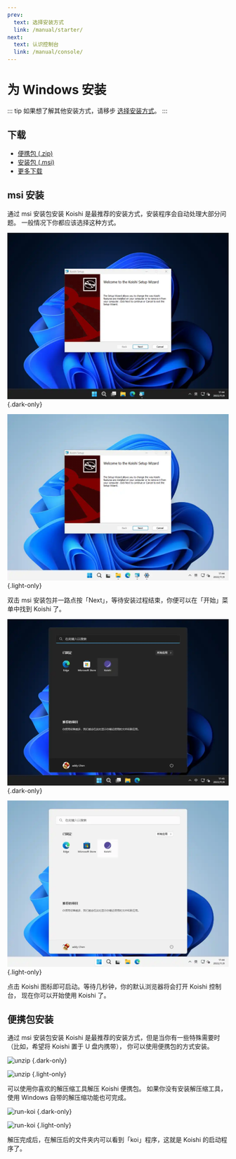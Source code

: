```yaml
---
prev:
  text: 选择安装方式
  link: /manual/starter/
next:
  text: 认识控制台
  link: /manual/console/
---
```


# 为 Windows 安装

::: tip
如果想了解其他安装方式，请移步 [选择安装方式](./index.md)。
:::

## 下载

- [便携包 (.zip)](https://ghproxy.com/https://github.com/koishijs/koishi-desktop/releases/download/v0.8.1/koishi-desktop-win-x64-v0.8.1.zip)
- [安装包 (.msi)](https://ghproxy.com/https://github.com/koishijs/koishi-desktop/releases/download/v0.8.1/koishi-desktop-win-x64-v0.8.1.msi)
- [更多下载](https://github.com/koishijs/koishi-desktop/releases)


## msi 安装

通过 msi 安装包安装 Koishi 是最推荐的安装方式，安装程序会自动处理大部分问题。
一般情况下你都应该选择这种方式。

![msi-installer](/manual/windows/msi-installer-dark.webp) {.dark-only}

![msi-installer](/manual/windows/msi-installer-light.webp) {.light-only}

双击 msi 安装包并一路点按「Next」，等待安装过程结束，你便可以在「开始」菜单中找到 Koishi 了。

![start-menu](/manual/windows/start-menu-dark.webp) {.dark-only}

![start-menu](/manual/windows/start-menu-light.webp) {.light-only}

点击 Koishi 图标即可启动。等待几秒钟，你的默认浏览器将会打开 Koishi 控制台，
现在你可以开始使用 Koishi 了。

## 便携包安装

通过 msi 安装包安装 Koishi 是最推荐的安装方式，但是当你有一些特殊需要时
（比如，希望将 Koishi 置于 U 盘内携带），
你可以使用便携包的方式安装。

![unzip](/manual/windows/unzip-dark.webp) {.dark-only}

![unzip](/manual/windows/unzip-light.webp) {.light-only}

可以使用你喜欢的解压缩工具解压 Koishi 便携包。
如果你没有安装解压缩工具，使用 Windows 自带的解压缩功能也可完成。

![run-koi](/manual/windows/run-koi-dark.webp) {.dark-only}

![run-koi](/manual/windows/run-koi-light.webp) {.light-only}

解压完成后，在解压后的文件夹内可以看到「koi」程序，这就是 Koishi 的启动程序了。